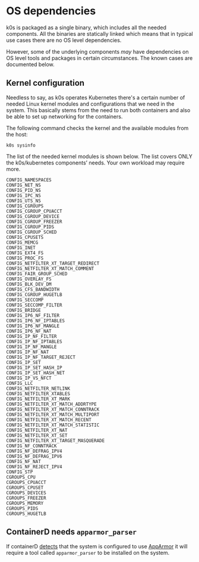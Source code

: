 # OS dependencies

k0s is packaged as a single binary, which includes all the needed components. All the binaries are statically linked which means that in typical use cases there are no OS level dependencies.

However, some of the underlying components _may_ have dependencies on OS level tools and packages in certain circumstances. The known cases are documented below.

## Kernel configuration

Needless to say, as k0s operates Kubernetes there's a certain number of needed Linux kernel modules and configurations that we need in the system. This basically stems from the need to run both containers and also be able to set up networking for the containers.

The following command checks the kernel and the available modules from the host:

```shell
k0s sysinfo
```

The list of the needed kernel modules is shown below. The list covers ONLY the k0s/kubernetes components’ needs. Your own workload may require more.

```csv
CONFIG_NAMESPACES
CONFIG_NET_NS
CONFIG_PID_NS
CONFIG_IPC_NS
CONFIG_UTS_NS
CONFIG_CGROUPS
CONFIG_CGROUP_CPUACCT
CONFIG_CGROUP_DEVICE
CONFIG_CGROUP_FREEZER
CONFIG_CGROUP_PIDS
CONFIG_CGROUP_SCHED
CONFIG_CPUSETS
CONFIG_MEMCG
CONFIG_INET
CONFIG_EXT4_FS
CONFIG_PROC_FS
CONFIG_NETFILTER_XT_TARGET_REDIRECT
CONFIG_NETFILTER_XT_MATCH_COMMENT
CONFIG_FAIR_GROUP_SCHED
CONFIG_OVERLAY_FS
CONFIG_BLK_DEV_DM
CONFIG_CFS_BANDWIDTH
CONFIG_CGROUP_HUGETLB
CONFIG_SECCOMP
CONFIG_SECCOMP_FILTER
CONFIG_BRIDGE
CONFIG_IP6_NF_FILTER
CONFIG_IP6_NF_IPTABLES
CONFIG_IP6_NF_MANGLE
CONFIG_IP6_NF_NAT
CONFIG_IP_NF_FILTER
CONFIG_IP_NF_IPTABLES
CONFIG_IP_NF_MANGLE
CONFIG_IP_NF_NAT
CONFIG_IP_NF_TARGET_REJECT
CONFIG_IP_SET
CONFIG_IP_SET_HASH_IP
CONFIG_IP_SET_HASH_NET
CONFIG_IP_VS_NFCT
CONFIG_LLC
CONFIG_NETFILTER_NETLINK
CONFIG_NETFILTER_XTABLES
CONFIG_NETFILTER_XT_MARK
CONFIG_NETFILTER_XT_MATCH_ADDRTYPE
CONFIG_NETFILTER_XT_MATCH_CONNTRACK
CONFIG_NETFILTER_XT_MATCH_MULTIPORT
CONFIG_NETFILTER_XT_MATCH_RECENT
CONFIG_NETFILTER_XT_MATCH_STATISTIC
CONFIG_NETFILTER_XT_NAT
CONFIG_NETFILTER_XT_SET
CONFIG_NETFILTER_XT_TARGET_MASQUERADE
CONFIG_NF_CONNTRACK
CONFIG_NF_DEFRAG_IPV4
CONFIG_NF_DEFRAG_IPV6
CONFIG_NF_NAT
CONFIG_NF_REJECT_IPV4
CONFIG_STP
CGROUPS_CPU
CGROUPS_CPUACCT
CGROUPS_CPUSET
CGROUPS_DEVICES
CGROUPS_FREEZER
CGROUPS_MEMORY
CGROUPS_PIDS
CGROUPS_HUGETLB
```

## ContainerD needs `apparmor_parser`

If containerD [detects](https://github.com/containerd/containerd/blob/587fc092598791ab58bfa275958ce20cc5d80783/pkg/apparmor/apparmor_linux.go#L35-L44) that the system is configured to use [AppArmor](https://wiki.ubuntu.com/AppArmor) it will require a tool called `apparmor_parser` to be installed on the system.
